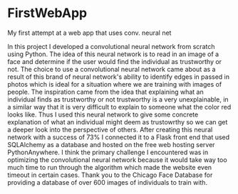 # FirstWebApp
My first attempt at a web app that uses conv. neural net

In this project I developed a convolutional neural network from scratch using Python. The idea of this neural network is to read in an image of a face and determine if the user would find the individual as trustworthy or not. The choice to use a convolutional neural network came about as a result of this brand of neural network's ability to identify edges in passed in photos which is ideal for a situation where we are training with images of people. The inspiration came from the idea that explaining what an individual finds as trustworthy or not trustworthy is a very unexplainable, in a similar way that it is very difficult to explain to someone what the color red looks like. Thus I used this neural network to give some concrete explanation of what an individual might deem as trustowrthy so we can get a deeper look into the perspective of others. After creating this neural network with a success of 73% I connected it to a Flask front end that used SQLAlchemy as a database and hosted on the free web hosting server PythonAnywhere. I think the primary challenge I encountered was in optimizing the convolutional neural network because it would take way too much time to run through the algorithm which made the website even timeout in certain cases. Thank you to the Chicago Face Database for providing a database of over 600 images of individuals to train with.
